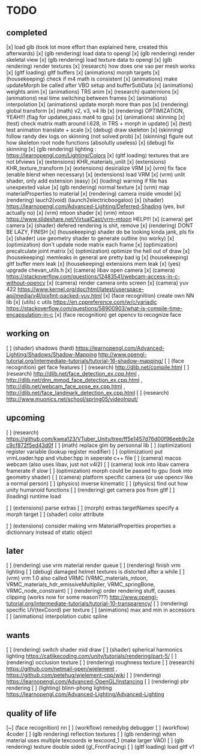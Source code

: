 # TODO



## completed
[x] load glb (took lot more effort than explained here, created this afterwards)
[x] (glb rendering) load data to opengl
[x] (glb rendering) render skeletal view
[x] (glb rendering) load texture data to opengl
[x] (glb rendering) render textures
[x] (research) how does one vao per mesh works
[x] (gltf loading) gltf buffers
[x] (animations) morph targets
[x] (housekeeping) check if m4 math is consistent
[x] (animations) make updateMorph be called after VBO setup and bufferSubData
[x] (animations) weights anim
[x] (animations) TRS anim
[x] (research) quaternions
[x] (animations) real time switching between frames
[x] (animations) interpolation
[x] (animations) update morph more than pos
[x] (rendering) global transform
[x] (math) v2, v3, v4 lib
[x] (rendering) OPTIMIZATION, YEAH!!! (flag for updates,pass mat4 to gpu)
[x] (animations) skinning
[x] (test) check matrix math around l.628, in TRS + morph in update()
[x] (test) test animation translate + scale
[x] (debug) draw skeleton
[x] (skinning) follow randy dev logs on skinning (not solved prob)
[x] (skinning) figure out how skeleton root node functions (absolutly useless)
[x] (debug) fix skinning
[x] (glb rendering) lighting : https://learnopengl.com/Lighting/Colors
[x] (gltf loading) textures that are not bfviews
[x] (extensions) KHR_materials_unlit
[x] (extensions) KHR_texture_transform
[x] (extensions) desirialize VRM
[x] (vrm) fix face (enable blend when necessary)
[x] (extensions) load VRM
[x] (vrm) unlit shader, only add extension (easy)
[x] (loading) warning if file has unexpexted value
[x] (glb rendering) normal texture
[x] (vrm) map materialProperties to material
[x] (rendering) camera inside vmodel
[x] (rendering) lauch2(void) (launch2electricboogaloo)
[x] (shader) https://learnopengl.com/Advanced-Lighting/Deferred-Shading (yes, but actually no)
[x] (vrm) mtoon shader
[x] (vrm) mtoon https://www.slideshare.net/VirtualCast/vrm-mtoon HELP!!!
[x] (camera) get camera
[x] (shader) defered rendering is shit, remove
[x] (rendering) DONT BE LAZY, FINISH
[x] (housekeeping) shader do be looking kinda jank, pls fix
[x] (shader) use geometry shader to generate outline (no worky)
[x] (optimization) don't update node matrix each frame
[x] (optimization) precalculate joint matrix
[x] (optimization) optimize the hell out of draw
[x] (housekeeping) memleaks in general are pretty bad ig
[x] (housekeeping) gltf buffer mem leak
[x] (housekeeping) extensions mem leak
[x] (yes) upgrade chevan_utils.h
[x] (camera) libav open camera
[x] (camera) https://stackoverflow.com/questions/12483541/webcam-access-in-c-without-opencv
[x] (camera) render camera onto screen
[x] (camera) yuv 422 https://www.kernel.org/doc/html/latest/userspace-api/media/v4l/pixfmt-packed-yuv.html
[x] (face recognition) create own NN lib
[x] (utils) c utils https://en.cppreference.com/w/c/variadic https://stackoverflow.com/questions/58900903/what-is-compile-time-encapsulation-in-c
[x] (face recognition) get opencv to recognize face

## working on
[ ] (shader) shadows (hard) https://learnopengl.com/Advanced-Lighting/Shadows/Shadow-Mapping http://www.opengl-tutorial.org/intermediate-tutorials/tutorial-16-shadow-mapping/
[ ] (face recognition) get face features 
[ ] (research) http://dlib.net/compile.html
[ ] (research) http://dlib.net/face_detection_ex.cpp.html , http://dlib.net/dnn_mmod_face_detection_ex.cpp.html , http://dlib.net/webcam_face_pose_ex.cpp.html , http://dlib.net/face_landmark_detection_ex.cpp.html
[ ] (research) http://www.muonics.net/school/spring05/videoInput/

## upcoming
[ ] (research) https://github.com/kwea123/VTuber_Unity/tree/ff5e1457d76d00f96eeb9c2ec9cf872f5ed43d0f
[ ] (math) replace glm by personnal lib
[ ] (optimization) register variable (lookup register modifier)
[ ] (optimization) put vrmLoader.hpp and vtuber.hpp in seperate c++ file
[ ] (camera) macos webcam (also uses libav, just not v4l2)
[ ] (camera) look into libav camera framerate if slow
[ ] (optimization) morph could be passed to gpu (look into geometry shader)
[ ] (camera) platform specific camera (or use opencv like a normal person)
[ ] (physics) inverse kinematic
[ ] (physics) find out how unity humanoid functions
[ ] (rendering) get camera pos from gltf
[ ] (loading) runtime load

[ ] (extensions) parse extras
[ ] (morph) extras.targetNames specify a morph target
[ ] (shader) color attribute

[ ] (extensions) consider making vrm MaterialProperties properties a dictionnary instead of static object

## later
[ ] (rendering) use vrm material render queue
[ ] (rendering) finish vrm lighting
[ ] (debug) damaged helmet textures is distorted after a while
[ ] (vrm) vrm 1.0 also called VRMC (VRMC_materials_mtoon, VRMC_materials_hdr_emissiveMultiplier, VRMC_springBone, VRMC_node_constraint)
[ ] (rendering) order rendering stuff, causes clipping (works now for some reason???) http://www.opengl-tutorial.org/intermediate-tutorials/tutorial-10-transparency/
[ ] (rendering) specific UV(texCoord) per texture
[ ] (animations) max and min in accessors
[ ] (animations) interpolation cubic spline


## wants
[ ] (rendering) switch shader mid draw
[ ] (shader) spherical harmonics lighting https://catlikecoding.com/unity/tutorials/rendering/part-5/
[ ] (rendering) occlusion texture
[ ] (rendering) roughness texture
[ ] (research) https://github.com/netmail-open/wjelement , https://github.com/petehug/wjelement-cpp/wiki
[ ] (rendering) https://learnopengl.com/Advanced-OpenGL/Instancing
[ ] (rendering) pbr rendering
[ ] (lighting) blinn-phong lighting https://learnopengl.com/Advanced-Lighting/Advanced-Lighting

## quality of life
[~] (face recognition) nn
[ ] (workflow) remedybg debugger
[ ] (workflow) 4coder
[ ] (glb rendering) reflection textures
[ ] (glb rendering) when material uses multiple texcoords ie texcoord_1 (make larger VAO)
[ ] (glb rendering) texture double sided (gl_FrontFacing)
[ ] (gltf loading) load gltf v1
